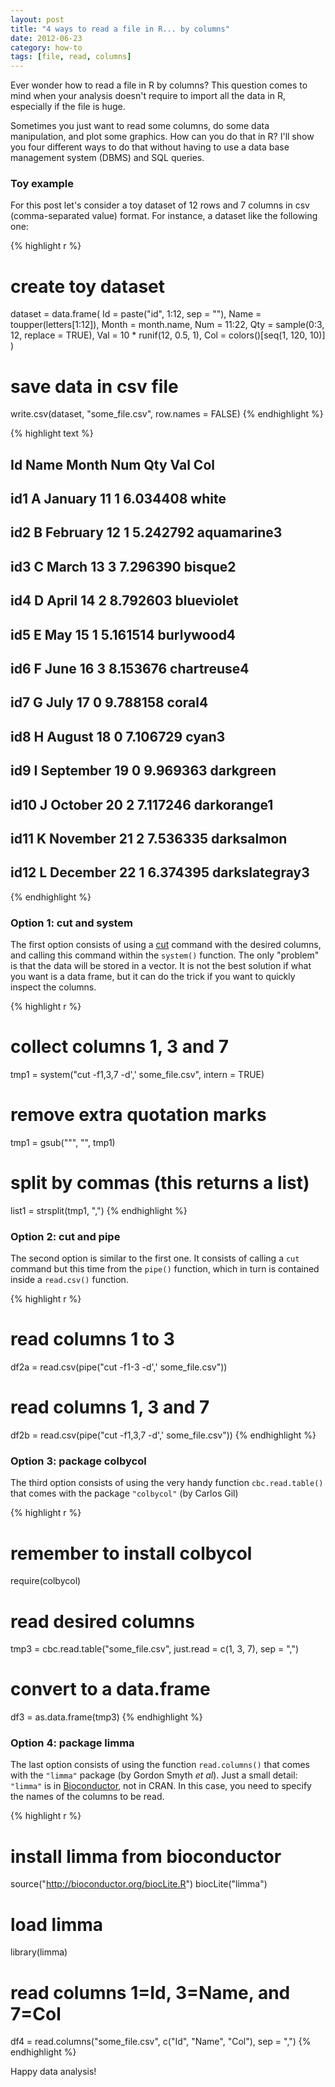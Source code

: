 ```yaml
---
layout: post
title: "4 ways to read a file in R... by columns"
date: 2012-06-23
category: how-to
tags: [file, read, columns]
---
```


Ever wonder how to read a file in R by columns? This question comes to mind when your 
analysis doesn't require to import all the data in R, especially if the file is huge.

<!--more-->

Sometimes you just want to read some columns, do some data manipulation, and plot some 
graphics. How can you do that in R? I'll show you four different ways to do that without 
having to use a data base management system (DBMS) and SQL queries.


### Toy example

For this post let's consider a toy dataset of 12 rows and 7 columns in csv 
(comma-separated value) format. For instance, a dataset like the following one:

{% highlight r %}
# create toy dataset
dataset = data.frame(
   Id = paste("id", 1:12, sep = ""),
   Name = toupper(letters[1:12]),
   Month = month.name,
   Num = 11:22,
   Qty = sample(0:3, 12, replace = TRUE),
   Val = 10 * runif(12, 0.5, 1),
   Col = colors()[seq(1, 120, 10)]
)

# save data in csv file
write.csv(dataset, "some_file.csv", row.names = FALSE)
{% endhighlight %}

{% highlight text %}
##  Id   Name Month     Num Qty Val      Col
##  id1  A    January   11  1   6.034408 white
##  id2  B    February  12  1   5.242792 aquamarine3
##  id3  C    March     13  3   7.296390 bisque2
##  id4  D    April     14  2   8.792603 blueviolet
##  id5  E    May       15  1   5.161514 burlywood4
##  id6  F    June      16  3   8.153676 chartreuse4
##  id7  G    July      17  0   9.788158 coral4
##  id8  H    August    18  0   7.106729 cyan3
##  id9  I    September 19  0   9.969363 darkgreen
##  id10 J    October   20  2   7.117246 darkorange1
##  id11 K    November  21  2   7.536335 darksalmon
##  id12 L    December  22  1   6.374395 darkslategray3
{% endhighlight %}


### Option 1: cut and system

The first option consists of using a <a href="http://en.wikipedia.org/wiki/Cut_(Unix)" target="_blank">cut</a> 
command with the desired columns, and calling this command within the ```system()``` 
function. The only "problem" is that the data will be stored in a vector. It is not 
the best solution if what you want is a data frame, but it can do the trick if you 
want to quickly inspect the columns.

{% highlight r %}
# collect columns 1, 3 and 7
tmp1 = system("cut -f1,3,7 -d',' some_file.csv", intern = TRUE)

# remove extra quotation marks
tmp1 = gsub("\"", "", tmp1)

# split by commas (this returns a list)
list1 = strsplit(tmp1, ",")
{% endhighlight %}


### Option 2: cut and pipe

The second option is similar to the first one. It consists of calling a ```cut``` 
command but this time from the ```pipe()``` function, which in turn is contained 
inside a ```read.csv()``` function.

{% highlight r %}
# read columns 1 to 3
df2a = read.csv(pipe("cut -f1-3 -d',' some_file.csv"))

# read columns 1, 3 and 7
df2b = read.csv(pipe("cut -f1,3,7 -d',' some_file.csv"))
{% endhighlight %}


### Option 3: package colbycol
The third option consists of using the very handy function ```cbc.read.table()``` that 
comes with the package ```"colbycol"``` (by Carlos Gil)

{% highlight r %}
# remember to install colbycol
require(colbycol)

# read desired columns
tmp3 = cbc.read.table("some_file.csv", just.read = c(1, 3, 7), sep = ",")

# convert to a data.frame
df3 = as.data.frame(tmp3)
{% endhighlight %}


### Option 4: package limma

The last option consists of using the function ```read.columns()``` that comes with 
the ```"limma"``` package (by Gordon Smyth *et al*). Just a small detail: ```"limma"``` 
is in [Bioconductor](http://www.bioconductor.org/packages/2.13/bioc/html/limma.html), 
not in CRAN. In this case, you need to specify the names of the columns to be read.

{% highlight r %}
# install limma from bioconductor
source("http://bioconductor.org/biocLite.R")
biocLite("limma")

# load limma
library(limma)

# read columns 1=Id, 3=Name, and 7=Col
df4 = read.columns("some_file.csv", c("Id", "Name", "Col"), sep = ",")
{% endhighlight %}

Happy data analysis!